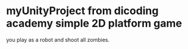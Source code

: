 # myUnityProject from dicoding academy simple 2D platform game
you play as a robot and shoot all zombies.
